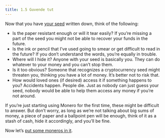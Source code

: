 ```yaml
---
title: 1.5 Guvende tut
---
```


Now that you have [your seed](1.04_the_seed.md) written down, think of
the following:

- Is the paper resistant enough or will it tear easily? If you’re
  missing a part of the seed you might not be able to recover your
  funds in the future.
- Is the ink or pencil that I’ve used going to smear or get difficult
  to read in the future? If you don’t understand the words, you’re
  equally in trouble.
- Where will I hide it? Anyone with your seed is basically you. They
  can do whatever to your money and you can’t stop them.
- Is it too obvious? Someone that recognizes a cryptocurrency seed
  might threaten you, thinking you have a lot of money. It’s better
  not to risk that.
- How would loved ones (if desired) access it if something happens to
  you? Accidents happen. People die. Just as nobody can just guess
  your seed, nobody would be able to help them access any money if
  you’re not around.

If you’re just starting using Monero for the first time, these might
be difficult to answer. But don’t worry, as long as we’re not talking
about big sums of money, a piece of paper and a ballpoint pen will be
enough, think of it as a stash of cash, hide it accordingly, and
you’ll be fine.

Now let’s [put some moneros in it](1.06_getting_monero.md).

